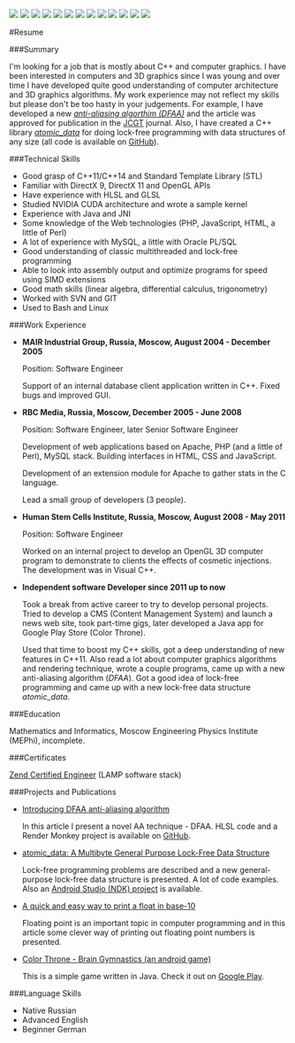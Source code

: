 
 <div class="resume">

<img src="images/cpp.png" class="resume-logo" />
<img src="images/java.png" class="resume-logo" />
<img src="images/directx.png" class="resume-logo" />
<img src="images/opengl.png" class="resume-logo" />
<img src="images/mysql.png" class="resume-logo" />
<img src="images/git.png" class="resume-logo" />
<img src="images/svn.png" class="resume-logo" />
<img src="images/linux.png" class="resume-logo" />
<img src="images/vim.png" class="resume-logo" />
<img src="images/php.png" class="resume-logo" />
<img src="images/javascript.png" class="resume-logo" />
<img src="images/android.png" class="resume-logo" />
<img src="images/perl.png" class="resume-logo" />

#Resume

###Summary

  I'm looking for a job that is mostly about C++ and computer graphics. I have been interested
  in computers and 3D graphics since I was young and over time I have developed quite good
  understanding of computer architecture and 3D graphics algorithms. My work experience may
  not reflect my skills but please don't be too hasty in your judgements. For example, I have
  developed a new [*anti-aliasing algorthim (DFAA)*][DFAA] and the article was approved for 
  publication in the [JCGT][] journal. Also, I have created a C++ library [*atomic\_data*][ad] 
  for doing lock-free programming with data structures of any size (all code is available on 
  [GitHub][]).

  [DFAA]: http://alexpolt.github.io/dfaa.html "DFAA Anti-Aliasing Algorthim"
  [JCGT]: http://jcgt.org/ "the Journal of Computer Graphics Techniques"
  [GitHub]: https://github.com/alexpolt/ "GitHub: Alexandr Poltavsky"
  [ad]: http://alexpolt.github.io/atomic-data.html 
                  "atomic_data: A Multibyte General Purpose Lock-Free Data Structure"



###Technical Skills

  * Good grasp of C++11/C++14 and Standard Template Library (STL)
  * Familiar with DirectX 9, DirectX 11 and OpenGL APIs
  * Have experience with HLSL and GLSL
  * Studied NVIDIA CUDA architecture and wrote a sample kernel
  * Experience with Java and JNI
  * Some knowledge of the Web technologies (PHP, JavaScript, HTML, a little of Perl)
  * A lot of experience with MySQL, a little with Oracle PL/SQL
  * Good understanding of classic multithreaded and lock-free programming
  * Able to look into assembly output and optimize programs for speed using SIMD extensions
  * Good math skills (linear algebra, differential calculus, trigonometry)
  * Worked with SVN and GIT
  * Used to Bash and Linux


###Work Experience

* **MAIR Industrial Group, Russia, Moscow, August 2004 - December 2005**

  Position: Software Engineer

  Support of an internal database client application written in C++. Fixed bugs and improved GUI.


* **RBC Media, Russia, Moscow, December 2005 - June 2008**

  Position: Software Engineer, later Senior Software Engineer

  Development of web applications based on Apache, PHP (and a little of Perl), MySQL stack. 
  Building interfaces in HTML, CSS and JavaScript.

  Development of an extension module for Apache to gather stats in the C language.

  Lead a small group of developers (3 people).


* **Human Stem Cells Institute, Russia, Moscow, August 2008 - May 2011**

  Position: Software Engineer

  Worked on an internal project to develop an OpenGL 3D computer program to demonstrate to clients
  the effects of cosmetic injections. The development was in Visual C++.


* **Independent software Developer since 2011 up to now**

  Took a break from active career to try to develop personal projects. Tried to develop a 
  CMS (Content Management System) and launch a news web site, took part-time gigs, later 
  developed a Java app for Google Play Store (Color Throne). 

  Used that time to boost my C++ skills, got a deep understanding of new features in C++11.
  Also read a lot about computer graphics algorithms and rendering technique, wrote a couple 
  programs, came up with a new anti-aliasing algorithm (*DFAA*). Got a good idea of lock-free
  programming and came up with a new lock-free data structure *atomic\_data*.
  

###Education

  Mathematics and Informatics, Moscow Engineering Physics Institute (MEPhi), incomplete.


###Certificates

  [Zend Certified Engineer](http://www.zend.com/en/yellow-pages/ZEND004080) (LAMP software stack)


###Projects and Publications

  * [Introducing DFAA anti-aliasing algorithm](http://alexpolt.github.io/dfaa.html)

    In this article I present a novel AA technique - DFAA. HLSL code and a Render Monkey project is 
    available on [GitHub](https://github.com/alexpolt/DFAA).

  * [atomic\_data: A Multibyte General Purpose Lock-Free Data Structure](http://alexpolt.github.io/atomic-data.html)

    Lock-free programming problems are described and a new general-purpose lock-free data structure
    is presented. A lot of code examples. Also an 
    [Android Studio (NDK) project](https://github.com/alexpolt/atomic_data) is available.

  * [A quick and easy way to print a float in base-10](http://alexpolt.github.io/print-fp.html)

    Floating point is an important topic in computer programming and in this article some clever
    way of printing out floating point numbers is presented.

  * [Color Throne - Brain Gymnastics (an android game)](http://alexpolt.github.io/color-throne.html)

    This is a simple game written in Java. Check it out on 
    [Google Play](https://play.google.com/store/apps/details?id=poltavsky.alexandr.colorthronefree).


###Language Skills

  * Native Russian
  * Advanced English
  * Beginner German



<div style="clear: both;"></div>

 </div>


